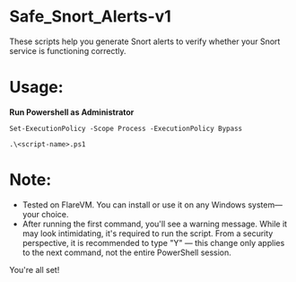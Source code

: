# Safe_Snort_Alerts-v1
These scripts help you generate Snort alerts to verify whether your Snort service is functioning correctly.

# Usage:
**Run Powershell as Administrator**

```
Set-ExecutionPolicy -Scope Process -ExecutionPolicy Bypass
```

```
.\<script-name>.ps1
```

# Note:
* Tested on FlareVM. You can install or use it on any Windows system—your choice.
* After running the first command, you'll see a warning message. While it may look intimidating, it's required to run the script. From a security perspective, it is recommended to type "Y" — this change only applies to the next command, not the entire PowerShell session.

You're all set!
